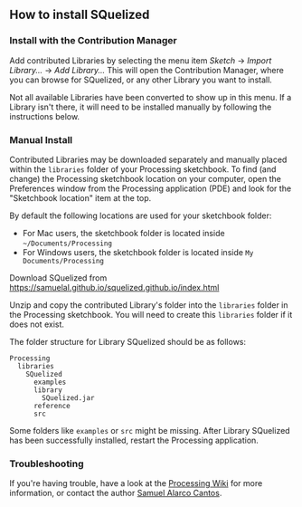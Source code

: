 ## How to install SQuelized

### Install with the Contribution Manager

Add contributed Libraries by selecting the menu item _Sketch_ → _Import Library..._ → _Add Library..._ This will open the Contribution Manager, where you can browse for SQuelized, or any other Library you want to install.

Not all available Libraries have been converted to show up in this menu. If a Library isn't there, it will need to be installed manually by following the instructions below.

### Manual Install

Contributed Libraries may be downloaded separately and manually placed within the `libraries` folder of your Processing sketchbook. To find (and change) the Processing sketchbook location on your computer, open the Preferences window from the Processing application (PDE) and look for the "Sketchbook location" item at the top.

By default the following locations are used for your sketchbook folder: 
  * For Mac users, the sketchbook folder is located inside `~/Documents/Processing` 
  * For Windows users, the sketchbook folder is located inside `My Documents/Processing`

Download SQuelized from https://samuelal.github.io/squelized.github.io/index.html

Unzip and copy the contributed Library's folder into the `libraries` folder in the Processing sketchbook. You will need to create this `libraries` folder if it does not exist.

The folder structure for Library SQuelized should be as follows:

```
Processing
  libraries
    SQuelized
      examples
      library
        SQuelized.jar
      reference
      src
```
             
Some folders like `examples` or `src` might be missing. After Library SQuelized has been successfully installed, restart the Processing application.

### Troubleshooting

If you're having trouble, have a look at the [Processing Wiki](https://github.com/processing/processing/wiki/How-to-Install-a-Contributed-Library) for more information, or contact the author [Samuel Alarco Cantos](https://samuelal.github.io/squelized.github.io/index.html).

